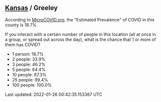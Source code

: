 
## [Kansas](/united-states/kansas) / Greeley

According to [MicroCOVID.org](http://microcovid.org),
the "Estimated Prevalence" of COVID in this county is 18.7%

If you interact with a certain number of people in this location
(all at once in a group, or spread out across the day), what is the chance that
1 or more of them has COVID?

- 1 person: 18.7%
- 2 people: 33.9%
- 3 people: 46.2%
- 5 people: 64.4%
- 10 people: 87.3%
- 25 people: 99.4%
- 100 people: 100.0%

Last updated: 2022-01-26 00:42:35.153367 UTC
